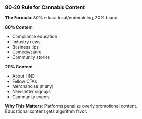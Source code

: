 ### 80-20 Rule for Cannabis Content

**The Formula**: 80% educational/entertaining, 20% brand

**80% Content**:
- Compliance education
- Industry news
- Business tips
- Comedy/satire
- Community stories

**20% Content**:
- About HNC
- Follow CTAs
- Merchandise (if any)
- Newsletter signups
- Community events

**Why This Matters**: Platforms penalize overly promotional content. Educational content gets algorithm favor.
